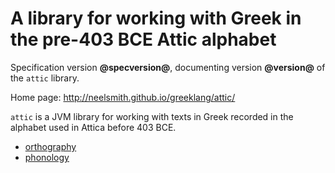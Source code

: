 # A library for working with Greek in the pre-403 BCE Attic alphabet  #

Specification version **@specversion@**, documenting version **@version@** of the `attic` library.

Home page: <http://neelsmith.github.io/greeklang/attic/>

`attic` is a JVM library for working with texts in Greek recorded in the alphabet used in Attica before 403 BCE.

- <a concordion:run="concordion" href="orthography/Orthography.html">orthography</a>
- <a concordion:run="concordion" href="phonology/Phonology.html">phonology</a>
